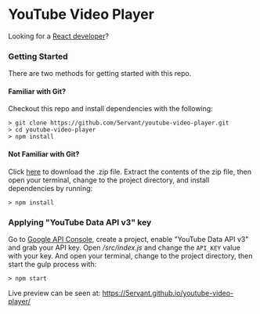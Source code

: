 # YouTube Video Player

Looking for a [React developer](https://www.5techcenter.com)?

### Getting Started

There are two methods for getting started with this repo.

#### Familiar with Git?
Checkout this repo and install dependencies with the following:

```
> git clone https://github.com/5ervant/youtube-video-player.git
> cd youtube-video-player
> npm install
```

#### Not Familiar with Git?
Click [here](https://github.com/5ervant/youtube-video-player/archive/master.zip) to download the .zip file. Extract the contents of the zip file, then open your terminal, change to the project directory, and install dependencies by running:

```
> npm install
```

### Applying "YouTube Data API v3" key ###

Go to [Google API Console](https://console.developers.google.com), create a project, enable "YouTube Data API v3" and grab your API key. Open */src/index.js* and change the `API_KEY` value with your key. And open your terminal, change to the project directory, then start the gulp process with:

```
> npm start
```

Live preview can be seen at: https://5ervant.github.io/youtube-video-player/
